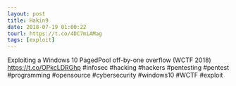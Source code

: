 ```yaml
---
layout: post
title: Hakin9
date: 2018-07-19 01:00:22
tourl: https://t.co/4DC7miAMag
tags: [exploit]
---
```

Exploiting a Windows 10 PagedPool off-by-one overflow (WCTF 2018) https://t.co/OPkcLDRGhp #infosec #hacking #hackers #pentesting #pentest #programming #opensource #cybersecurity #windows10 #WCTF #exploit